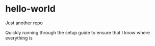 # hello-world
Just another repo

Quickly running through the setup guide to ensure that I know where everything is
